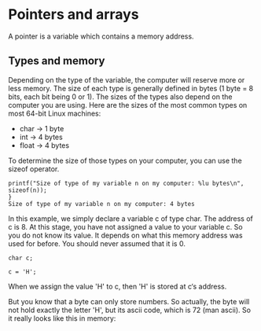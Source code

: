 # Pointers and arrays
A pointer is a variable which contains a memory address.

## Types and memory
Depending on the type of the variable, the computer will reserve more or less memory. The size of each type is generally defined in bytes (1 byte = 8 bits, each bit being 0 or 1). The sizes of the types also depend on the computer you are using. Here are the sizes of the most common types on most 64-bit Linux machines:

* char -> 1 byte
* int -> 4 bytes
* float -> 4 bytes

To determine the size of those types on your computer, you can use the sizeof operator.
```
printf("Size of type of my variable n on my computer: %lu bytes\n", sizeof(n));
}
Size of type of my variable n on my computer: 4 bytes
```
In this example, we simply declare a variable c of type char. The address of c is 8. At this stage, you have not assigned a value to your variable c. So you do not know its value. It depends on what this memory address was used for before. You should never assumed that it is 0.

```
char c;  

c = 'H';  
```
When we assign the value 'H' to c, then 'H' is stored at c‘s address.

But you know that a byte can only store numbers. So actually, the byte will not hold exactly the letter 'H', but its ascii code, which is 72 (man ascii). So it really looks like this in memory:

